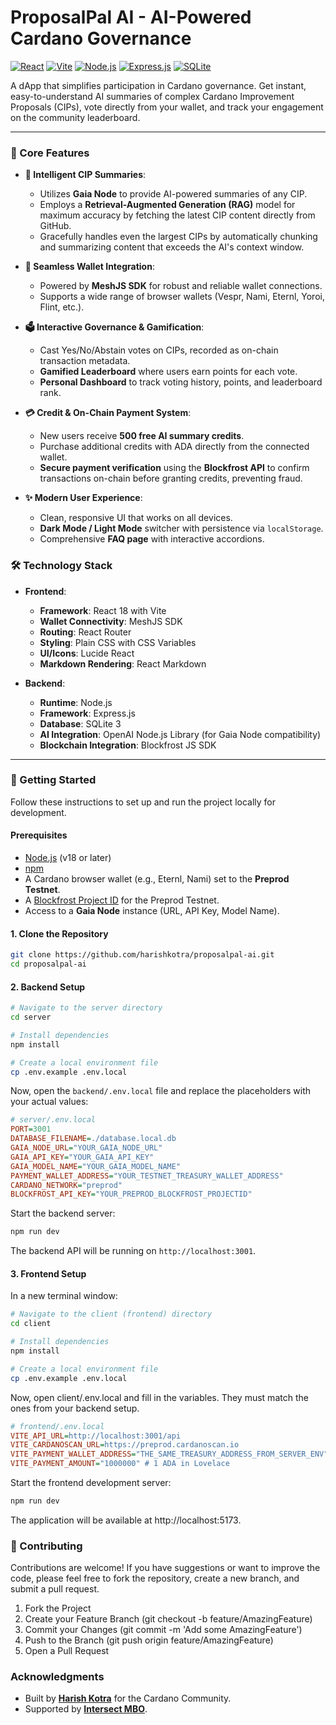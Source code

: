 # ProposalPal AI - AI-Powered Cardano Governance

[![React](https://img.shields.io/badge/React-20232A?style=for-the-badge&logo=react&logoColor=61DAFB)](https://reactjs.org/)
[![Vite](https://img.shields.io/badge/Vite-646CFF?style=for-the-badge&logo=vite&logoColor=white)](https://vitejs.dev/)
[![Node.js](https://img.shields.io/badge/Node.js-339933?style=for-the-badge&logo=nodedotjs&logoColor=white)](https://nodejs.org/)
[![Express.js](https://img.shields.io/badge/Express.js-000000?style=for-the-badge&logo=express&logoColor=white)](https://expressjs.com/)
[![SQLite](https://img.shields.io/badge/SQLite-003B57?style=for-the-badge&logo=sqlite&logoColor=white)](https://www.sqlite.org/)

A dApp that simplifies participation in Cardano governance. Get instant, easy-to-understand AI summaries of complex Cardano Improvement Proposals (CIPs), vote directly from your wallet, and track your engagement on the community leaderboard.

---

### 🌟 Core Features

-   **🤖 Intelligent CIP Summaries**:
    -   Utilizes **Gaia Node** to provide AI-powered summaries of any CIP.
    -   Employs a **Retrieval-Augmented Generation (RAG)** model for maximum accuracy by fetching the latest CIP content directly from GitHub.
    -   Gracefully handles even the largest CIPs by automatically chunking and summarizing content that exceeds the AI's context window.

-   **🔗 Seamless Wallet Integration**:
    -   Powered by **MeshJS SDK** for robust and reliable wallet connections.
    -   Supports a wide range of browser wallets (Vespr, Nami, Eternl, Yoroi, Flint, etc.).

-   **🗳️ Interactive Governance & Gamification**:
    -   Cast Yes/No/Abstain votes on CIPs, recorded as on-chain transaction metadata.
    -   **Gamified Leaderboard** where users earn points for each vote.
    -   **Personal Dashboard** to track voting history, points, and leaderboard rank.

-   **💳 Credit & On-Chain Payment System**:
    -   New users receive **500 free AI summary credits**.
    -   Purchase additional credits with ADA directly from the connected wallet.
    -   **Secure payment verification** using the **Blockfrost API** to confirm transactions on-chain before granting credits, preventing fraud.

-   **✨ Modern User Experience**:
    -   Clean, responsive UI that works on all devices.
    -   **Dark Mode / Light Mode** switcher with persistence via `localStorage`.
    -   Comprehensive **FAQ page** with interactive accordions.

### 🛠️ Technology Stack

-   **Frontend**:
    -   **Framework**: React 18 with Vite
    -   **Wallet Connectivity**: MeshJS SDK
    -   **Routing**: React Router
    -   **Styling**: Plain CSS with CSS Variables
    -   **UI/Icons**: Lucide React
    -   **Markdown Rendering**: React Markdown

-   **Backend**:
    -   **Runtime**: Node.js
    -   **Framework**: Express.js
    -   **Database**: SQLite 3
    -   **AI Integration**: OpenAI Node.js Library (for Gaia Node compatibility)
    -   **Blockchain Integration**: Blockfrost JS SDK

---

### 🚀 Getting Started

Follow these instructions to set up and run the project locally for development.

#### Prerequisites

-   [Node.js](https://nodejs.org/) (v18 or later)
-   [npm](https://www.npmjs.com/)
-   A Cardano browser wallet (e.g., Eternl, Nami) set to the **Preprod Testnet**.
-   A [Blockfrost Project ID](https://blockfrost.io/) for the Preprod Testnet.
-   Access to a **Gaia Node** instance (URL, API Key, Model Name).

#### 1. Clone the Repository

```bash
git clone https://github.com/harishkotra/proposalpal-ai.git
cd proposalpal-ai
```
#### 2. Backend Setup

```bash
# Navigate to the server directory
cd server

# Install dependencies
npm install

# Create a local environment file
cp .env.example .env.local
```
Now, open the `backend/.env.local` file and replace the placeholders with your actual values:

```ini
# server/.env.local
PORT=3001
DATABASE_FILENAME=./database.local.db
GAIA_NODE_URL="YOUR_GAIA_NODE_URL"
GAIA_API_KEY="YOUR_GAIA_API_KEY"
GAIA_MODEL_NAME="YOUR_GAIA_MODEL_NAME"
PAYMENT_WALLET_ADDRESS="YOUR_TESTNET_TREASURY_WALLET_ADDRESS"
CARDANO_NETWORK="preprod"
BLOCKFROST_API_KEY="YOUR_PREPROD_BLOCKFROST_PROJECTID"
```

Start the backend server:
```bash
npm run dev
```
The backend API will be running on `http://localhost:3001`.


#### 3. Frontend Setup

In a new terminal window:

```bash
# Navigate to the client (frontend) directory
cd client

# Install dependencies
npm install

# Create a local environment file
cp .env.example .env.local
```

Now, open client/.env.local and fill in the variables. They must match the ones from your backend setup.

```ini
# frontend/.env.local
VITE_API_URL=http://localhost:3001/api
VITE_CARDANOSCAN_URL=https://preprod.cardanoscan.io
VITE_PAYMENT_WALLET_ADDRESS="THE_SAME_TREASURY_ADDRESS_FROM_SERVER_ENV"
VITE_PAYMENT_AMOUNT="1000000" # 1 ADA in Lovelace
```

Start the frontend development server:


```bash
npm run dev
```

The application will be available at http://localhost:5173.

### 🤝 Contributing

Contributions are welcome! If you have suggestions or want to improve the code, please feel free to fork the repository, create a new branch, and submit a pull request.

1.  Fork the Project
2.  Create your Feature Branch (git checkout -b feature/AmazingFeature)
3.  Commit your Changes (git commit -m 'Add some AmazingFeature')
4.  Push to the Branch (git push origin feature/AmazingFeature)
5.  Open a Pull Request
    

### Acknowledgments

-   Built by **[Harish Kotra](https://github.com/harishkotra)** for the Cardano Community.
-   Supported by **[Intersect MBO](https://intersectmbo.org/?proposalpal-ai)**.